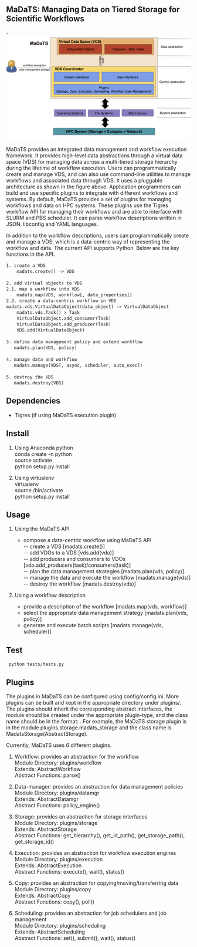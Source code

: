 MaDaTS: Managing Data on Tiered Storage for Scientific Workflows
----------------------------------------------------------------

-![MaDaTS Architecture](docs/figs/madats.png)

MaDaTS provides an integrated data management and workflow execution
framework. It provides high-level data abstractions through a virtual
data space (VDS) for managing data across a multi-tiered storage hierarchy
during the lifetime of workflow execution. Users can programmatically
create and manage VDS, and can also use command-line utilities to manage
workflows and associated data through VDS. It uses a pluggable architecture
as shown in the figure above. Application programmers can build and use
specific plugins to integrate with different workflows and systems. By default,
MaDaTS provides a set of plugins for managing workflows and data on HPC systems.
These plugins use the Tigres workflow API for managing their workflows and
are able to interface with SLURM and PBS scheduler. It can parse workflow
descriptions written in JSON, libconfig and YAML languages.

In addition to the workflow descriptions, users can programmatically
create and manage a VDS, which is a data-centric way of representing
the workflow and data. The current API supports Python. Below are the
key functions in the API.

    1. create a VDS
        madats.create() -> VDS  

    2. add virtual objects to VDS 
    2.1. map a workflow into VDS
        madats.map(VDS, workflow[, data_properties])  
    2.2. create a data-centric workflow in VDS
	madats.vds.VirtualDataObject(data_object) -> VirtualDataObject  
    	madats.vds.Task() > Task  
    	VirtualDataObject.add_consumer(Task)  
    	VirtualDataObject.add_producer(Task)  
    	VDS.add(VirtualDataObject)  

    3. define data management policy and extend workflow  
       madats.plan(VDS, policy)  

    4. manage data and workflow  
       madats.manage(VDS[, async, scheduler, auto_exec])  

    5. destroy the VDS  
       madats.destroy(VDS)  

Dependencies
---------------
   - Tigres (if using MaDaTS execution plugin)

Install
--------
1. Using Anaconda python  
    conda create -n <env> python   
    source activate <env>  
    python setup.py install

2. Using virtualenv  
    virtualenv <venv>  
    source <venv>/bin/activate    
    python setup.py install  

Usage
--------
1. Using the MaDaTS API
   - compose a data-centric workflow using MaDaTS API    
     -- create a VDS [madats.create()]  
     -- add VDOs to a VDS [vds.add(vdo)]  
     -- add producers and consumers to VDOs [vdo.add_producers(task)/consumers(task)]  
     -- plan the data management strategies [madats.plan(vds, policy)]  
     -- manage the data and execute the workflow [madats.manage(vds)]  
     -- destroy the workflow [madats.destroy(vds)]  

2. Using a workflow description  
   - provide a description of the workflow [madats.map(vds, workflow)]  
   - select the appropriate data management strategy [madats.plan(vds, policy)]  
   - generate and execute batch scripts [madats.manage(vds, scheduler)]  

Test
--------
	 python tests/tests.py

Plugins
--------
The plugins in MaDaTS can be configured using config/config.ini.
More plugins can be built and kept in the appropriate directory
under plugins/. The plugins should inherit the corresponding
abstract interfaces, the module should be created under the
appropriate plugin-type, and the class name should be in the format:
<Plugin-name><Plugin-type>. For example, the MaDaTS storage plugin
is in the module plugins.storage.madats_storage and the class
name is MadatsStorage(AbstractStorage).

Currently, MaDaTS uses 6 different plugins.

1. Workflow: provides an abstraction for the workflow  
   Module Directory: plugins/workflow  
   Extends: AbstractWorkflow  
   Abstract Functions: parse()  

2. Data-manager: provides an abstraction for data management policies  
   Module Directory: plugins/datamgr  
   Extends: AbstractDatamgr  
   Abstract Functions: policy_engine()  

3. Storage: provides an abstraction for storage interfaces  
   Module Directory: plugins/storage  
   Extends: AbstractStorage  
   Abstract Functions: get_hierarchy(), get_id_path(), get_storage_path(), get_storage_id()  

4. Execution: provides an abstraction for workflow execution engines  
   Module Directory: plugins/execution  
   Extends: AbstractExecution  
   Abstract Functions: execute(), wait(), status()  

5. Copy: provides an abstraction for copying/moving/transferring data  
   Module Directory: plugins/copy  
   Extends: AbstractCopy  
   Abstract Functions: copy(), poll()  

6. Scheduling: provides an abstraction for job schedulers and job management  
   Module Directory: plugins/scheduling  
   Extends: AbstractScheduling  
   Abstract Functions: set(), submit(), wait(), status()  




   